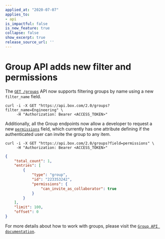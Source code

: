 ```yaml
---
applied_at: "2020-07-07"
applies_to:
- api
is_impactful: false
is_new_feature: true
collapse: false
show_excerpt: true
release_source_url: ''
---
```


# Group API adds new filter and permissions

The [`GET /groups`](e://get_groups) API now supports
filtering groups by name using a new `filter_name` field.

```curl
curl -i -X GET "https://api.box.com/2.0/groups?filter_name=Engineering" \
     -H "Authorization: Bearer <ACCESS_TOKEN>"
```

Additionally, all the Group endpoints now allow a developer to request
a new
[`permissions`](r://group--full/#param-permissions)
field, which currently has one attribute defining
if the authenticated user can invite the group to any item.

```curl
curl -i -X GET "https://api.box.com/2.0/groups?field=permissions" \
     -H "Authorization: Bearer <ACCESS_TOKEN>"
```
```json
{
    "total_count": 1,
    "entries": [
        {
            "type": "group",
            "id": "223353242",
            "permissions": {
                "can_invite_as_collaborator": true
            }
        }
    ],
    "limit": 100,
    "offset": 0
}
```

For more details about how to work with groups, please visit the
[`Group API documentation`](e://get_groups).
